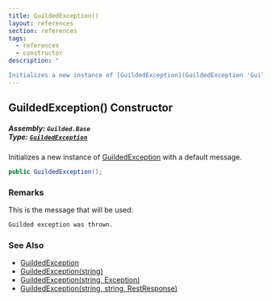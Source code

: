 ```yaml
---
title: GuildedException()
layout: references
section: references
tags:
  - references
  - constructor
description: "

Initializes a new instance of [GuildedException](GuildedException 'Guilded.Base.GuildedException') with a default message."
---
```


## GuildedException() Constructor
##### **Assembly:** `Guilded.Base`<br/>**Type:** [`GuildedException`](GuildedException 'Guilded.Base.GuildedException')

Initializes a new instance of [GuildedException](GuildedException 'Guilded.Base.GuildedException') with a default message.

```csharp
public GuildedException();
```

### Remarks
  
This is the message that will be used:  
  
```csharp  
Guilded exception was thrown.  
```

### See Also
- [GuildedException](GuildedException 'Guilded.Base.GuildedException')
- [GuildedException(string)](GuildedException.GuildedException(string) 'Guilded.Base.GuildedException.GuildedException(string)')
- [GuildedException(string, Exception)](GuildedException.GuildedException(string,Exception) 'Guilded.Base.GuildedException.GuildedException(string, System.Exception)')
- [GuildedException(string, string, RestResponse)](GuildedException.GuildedException(string,string,RestResponse) 'Guilded.Base.GuildedException.GuildedException(string, string, RestSharp.RestResponse)')